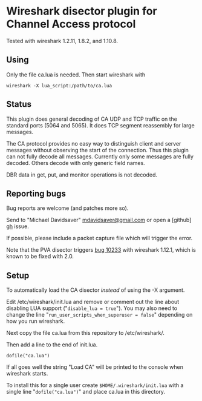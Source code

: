 Wireshark disector plugin for Channel Access protocol
=====================================================

Tested with wireshark 1.2.11, 1.8.2, and 1.10.8.

Using
-----

Only the file ca.lua is needed.  Then start wireshark with

    wireshark -X lua_script:/path/to/ca.lua

Status
------

This plugin does general decoding of CA UDP and TCP traffic on the standard
ports (5064 and 5065).  It does TCP segment reassembly for large messages.

The CA protocol provides no easy way to distinguish client and server
messages without observing the start of the connection.  Thus this plugin
can not fully decode all messages.  Currently only some messages are fully decoded.
Others decode with only generic field names.

DBR data in get, put, and monitor operations is not decoded.

Reporting bugs
--------------

Bug reports are welcome (and patches more so).

Send to "Michael Davidsaver" <mdavidsaver@gmail.com>
or open a [github] [gh] issue.

If possible, please include a packet capture file which will trigger the error.

Note that the PVA disector triggers [bug 10233][bug10233] with wireshark 1.12.1,
which is known to be fixed with 2.0.

[gh]: https://github.com/mdavidsaver/cashark/issues
[bug10233]: https://bugs.wireshark.org/bugzilla/show_bug.cgi?id=10233

Setup
-----

To automatically load the CA disector *instead* of using the -X argument.

Edit /etc/wireshark/init.lua and remove or comment out the line about
disabling LUA support ("`disable_lua = true`").  You may also need
to change the line "`run_user_scripts_when_superuser = false`"
depending on how you run wireshark.

Next copy the file ca.lua from this repository to /etc/wireshark/.

Then add a line to the end of init.lua.

    dofile("ca.lua")

If all goes well the string "Load CA" will be printed to the console
when wireshark starts.

To install this for a single user create `$HOME/.wireshark/init.lua` with
a single line "`dofile("ca.lua")`" and place ca.lua in this directory.
